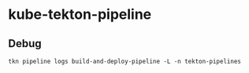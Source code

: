 # kube-tekton-pipeline


## Debug

```
tkn pipeline logs build-and-deploy-pipeline -L -n tekton-pipelines
```